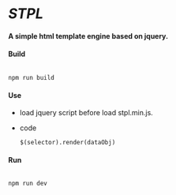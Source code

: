 # ***STPL***

#### A simple html template engine based on jquery.


#### Build 
<code>
npm run build
</code> 

#### Use

* load jquery script before load stpl.min.js.

* code 

   <code>$(selector).render(dataObj)</code>

#### Run
<code>
npm run dev
</code> 